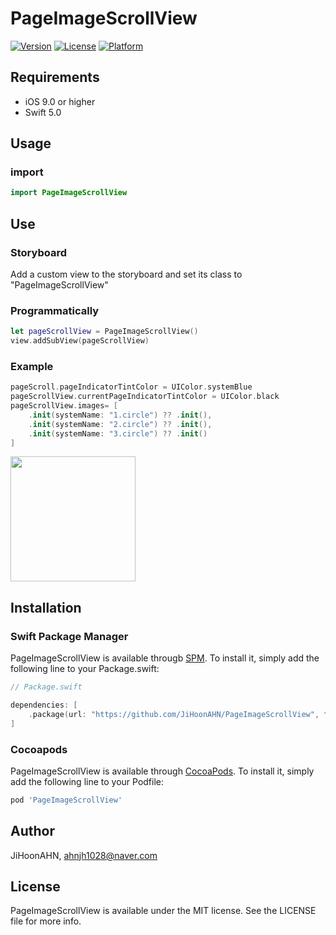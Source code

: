 # PageImageScrollView


[![Version](https://img.shields.io/cocoapods/v/PageImageScrollView.svg?style=flat)](https://cocoapods.org/pods/PageImageScrollView)
[![License](https://img.shields.io/cocoapods/l/PageImageScrollView.svg?style=flat)](https://cocoapods.org/pods/PageImageScrollView)
[![Platform](https://img.shields.io/cocoapods/p/PageImageScrollView.svg?style=flat)](https://cocoapods.org/pods/PageImageScrollView)

## Requirements
- iOS 9.0 or higher
- Swift 5.0

## Usage
### import
```swift
import PageImageScrollView
```

## Use
### Storyboard
Add a custom view to the storyboard and set its class to "PageImageScrollView"

### Programmatically
```swift
let pageScrollView = PageImageScrollView()
view.addSubView(pageScrollView)
```

### Example
```swift
pageScroll.pageIndicatorTintColor = UIColor.systemBlue
pageScrollView.currentPageIndicatorTintColor = UIColor.black
pageScrollView.images= [
    .init(systemName: "1.circle") ?? .init(),
    .init(systemName: "2.circle") ?? .init(),
    .init(systemName: "3.circle") ?? .init()
]
```


<img src = "https://user-images.githubusercontent.com/68891494/163092458-33899ca6-5040-41cf-b705-2334e78b4d69.gif" width = 200>

## Installation
### Swift Package Manager
PageImageScrollView is available througb [SPM](https://github.com/apple/swift-package-manager). To install it, simply add the following line to your Package.swift:

```swift 
// Package.swift

dependencies: [
    .package(url: "https://github.com/JiHoonAHN/PageImageScrollView", from: "0.2.0")
]
```

### Cocoapods

PageImageScrollView is available through [CocoaPods](https://cocoapods.org). To install
it, simply add the following line to your Podfile:

```ruby
pod 'PageImageScrollView'
```
## Author
JiHoonAHN, ahnjh1028@naver.com


## License

PageImageScrollView is available under the MIT license. See the LICENSE file for more info.

